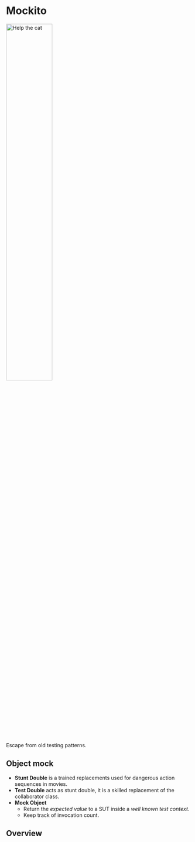 # Mockito

<img src="images/escape-egg.jpg" alt="Help the cat" width="50%"/>

Escape from old testing patterns.


## Object mock

- <span class="text-highlight">**Stunt Double**</span> is a trained replacements used for dangerous action sequences in movies.
- <span class="text-highlight">**Test Double**</span> acts as stunt double, it is a skilled replacement of the collaborator class.
- <span class="text-highlight">**Mock Object**</span>
    - Return the <span class="text-highlight-red">*expected value*</span> to a SUT inside a <span class="text-highlight-red">*well known test context*</span>.
    - Keep track of invocation count.


## Overview